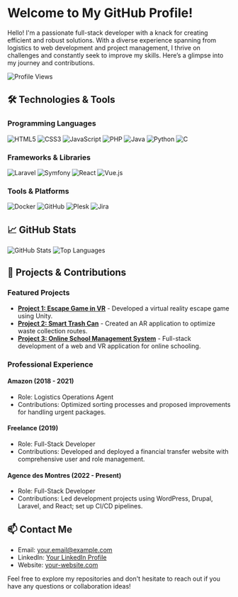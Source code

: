 # Welcome to My GitHub Profile!

Hello! I'm a passionate full-stack developer with a knack for creating efficient and robust solutions. With a diverse experience spanning from logistics to web development and project management, I thrive on challenges and constantly seek to improve my skills. Here’s a glimpse into my journey and contributions.

![Profile Views](https://komarev.com/ghpvc/?username=ton-nom-utilisateur&label=Profile%20views&color=0e75b6&style=flat)

## 🛠️ Technologies & Tools

### Programming Languages
![HTML5](https://img.shields.io/badge/HTML5-E34F26?style=for-the-badge&logo=html5&logoColor=white)
![CSS3](https://img.shields.io/badge/CSS3-1572B6?style=for-the-badge&logo=css3&logoColor=white)
![JavaScript](https://img.shields.io/badge/JavaScript-F7DF1E?style=for-the-badge&logo=javascript&logoColor=black)
![PHP](https://img.shields.io/badge/PHP-777BB4?style=for-the-badge&logo=php&logoColor=white)
![Java](https://img.shields.io/badge/Java-007396?style=for-the-badge&logo=java&logoColor=white)
![Python](https://img.shields.io/badge/Python-3776AB?style=for-the-badge&logo=python&logoColor=white)
![C](https://img.shields.io/badge/C-A8B9CC?style=for-the-badge&logo=c&logoColor=white)

### Frameworks & Libraries
![Laravel](https://img.shields.io/badge/Laravel-FF2D20?style=for-the-badge&logo=laravel&logoColor=white)
![Symfony](https://img.shields.io/badge/Symfony-000000?style=for-the-badge&logo=symfony&logoColor=white)
![React](https://img.shields.io/badge/React-61DAFB?style=for-the-badge&logo=react&logoColor=black)
![Vue.js](https://img.shields.io/badge/Vue.js-4FC08D?style=for-the-badge&logo=vue.js&logoColor=white)

### Tools & Platforms
![Docker](https://img.shields.io/badge/Docker-2496ED?style=for-the-badge&logo=docker&logoColor=white)
![GitHub](https://img.shields.io/badge/GitHub-181717?style=for-the-badge&logo=github&logoColor=white)
![Plesk](https://img.shields.io/badge/Plesk-4D4D4D?style=for-the-badge&logo=plesk&logoColor=white)
![Jira](https://img.shields.io/badge/Jira-0052CC?style=for-the-badge&logo=jira&logoColor=white)

## 📈 GitHub Stats

![GitHub Stats](https://github-readme-stats.vercel.app/api?username=ton-nom-utilisateur&show_icons=true&theme=radical)
![Top Languages](https://github-readme-stats.vercel.app/api/top-langs/?username=ton-nom-utilisateur&layout=compact&theme=radical)

## 📝 Projects & Contributions

### Featured Projects
- **[Project 1: Escape Game in VR](https://github.com/ton-nom-utilisateur/geppetto)** - Developed a virtual reality escape game using Unity.
- **[Project 2: Smart Trash Can](https://github.com/ton-nom-utilisateur/smart-trash-can)** - Created an AR application to optimize waste collection routes.
- **[Project 3: Online School Management System](https://github.com/ton-nom-utilisateur/online-school)** - Full-stack development of a web and VR application for online schooling.

### Professional Experience
#### Amazon (2018 - 2021)
- Role: Logistics Operations Agent
- Contributions: Optimized sorting processes and proposed improvements for handling urgent packages.

#### Freelance (2019)
- Role: Full-Stack Developer
- Contributions: Developed and deployed a financial transfer website with comprehensive user and role management.

#### Agence des Montres (2022 - Present)
- Role: Full-Stack Developer
- Contributions: Led development projects using WordPress, Drupal, Laravel, and React; set up CI/CD pipelines.

## 📫 Contact Me
- Email: [your.email@example.com](mailto:your.email@example.com)
- LinkedIn: [Your LinkedIn Profile](https://linkedin.com/in/your-linkedin-profile)
- Website: [your-website.com](https://your-website.com)

Feel free to explore my repositories and don't hesitate to reach out if you have any questions or collaboration ideas!
